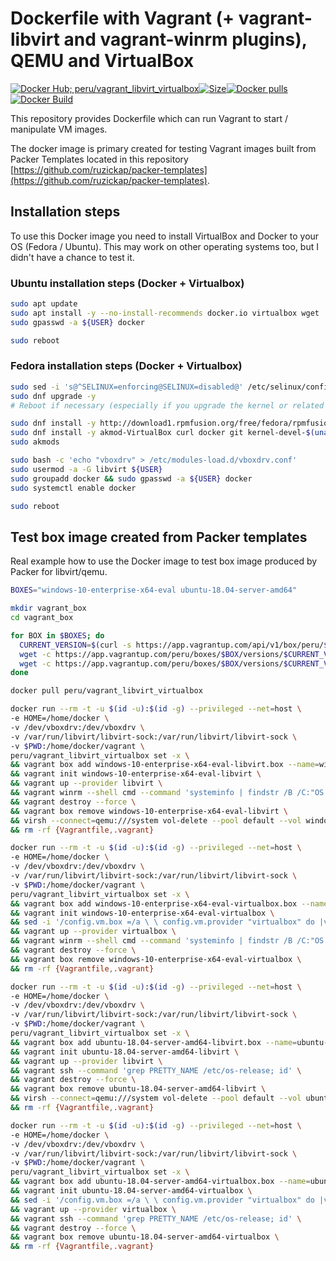 # Dockerfile with Vagrant (+ vagrant-libvirt and vagrant-winrm plugins), QEMU and VirtualBox

[![Docker Hub; peru/vagrant_libvirt_virtualbox](https://img.shields.io/badge/dockerhub-peru%2Fvagrant_libvirt_virtualbox-green.svg)](https://registry.hub.docker.com/u/peru/vagrant_libvirt_virtualbox)[![Size](https://images.microbadger.com/badges/image/peru/vagrant_libvirt_virtualbox.svg)](https://microbadger.com/images/peru/vagrant_libvirt_virtualbox)[![Docker pulls](https://img.shields.io/docker/pulls/peru/vagrant_libvirt_virtualbox.svg)](https://hub.docker.com/r/peru/vagrant_libvirt_virtualbox/)[![Docker Build](https://img.shields.io/docker/automated/peru/vagrant_libvirt_virtualbox.svg)](https://hub.docker.com/r/peru/vagrant_libvirt_virtualbox/)

This repository provides Dockerfile which can run Vagrant to start / manipulate VM images.

The docker image is primary created for testing Vagrant images built from Packer Templates located in this repository [https://github.com/ruzickap/packer-templates](https://github.com/ruzickap/packer-templates).

## Installation steps

To use this Docker image you need to install VirtualBox and Docker to your OS (Fedora / Ubuntu). This may work on other operating systems too, but I didn't have a chance to test it.

### Ubuntu installation steps (Docker + Virtualbox)

```bash
sudo apt update
sudo apt install -y --no-install-recommends docker.io virtualbox wget
sudo gpasswd -a ${USER} docker

sudo reboot
```

### Fedora installation steps (Docker + Virtualbox)

```bash
sudo sed -i 's@^SELINUX=enforcing@SELINUX=disabled@' /etc/selinux/config
sudo dnf upgrade -y
# Reboot if necessary (especially if you upgrade the kernel or related packages)

sudo dnf install -y http://download1.rpmfusion.org/free/fedora/rpmfusion-free-release-$(rpm -E %fedora).noarch.rpm http://download1.rpmfusion.org/nonfree/fedora/rpmfusion-nonfree-release-$(rpm -E %fedora).noarch.rpm
sudo dnf install -y akmod-VirtualBox curl docker git kernel-devel-$(uname -r) libvirt-daemon-kvm wget
sudo akmods

sudo bash -c 'echo "vboxdrv" > /etc/modules-load.d/vboxdrv.conf'
sudo usermod -a -G libvirt ${USER}
sudo groupadd docker && sudo gpasswd -a ${USER} docker
sudo systemctl enable docker

sudo reboot
```

## Test box image created from Packer templates

Real example how to use the Docker image to test box image produced by Packer for libvirt/qemu.

```bash
BOXES="windows-10-enterprise-x64-eval ubuntu-18.04-server-amd64"

mkdir vagrant_box
cd vagrant_box

for BOX in $BOXES; do
  CURRENT_VERSION=$(curl -s https://app.vagrantup.com/api/v1/box/peru/$BOX | jq -r ".current_version.version")
  wget -c https://app.vagrantup.com/peru/boxes/$BOX/versions/$CURRENT_VERSION/providers/libvirt.box -O ${BOX}-libvirt.box
  wget -c https://app.vagrantup.com/peru/boxes/$BOX/versions/$CURRENT_VERSION/providers/virtualbox.box -O ${BOX}-virtualbox.box
done

docker pull peru/vagrant_libvirt_virtualbox

docker run --rm -t -u $(id -u):$(id -g) --privileged --net=host \
-e HOME=/home/docker \
-v /dev/vboxdrv:/dev/vboxdrv \
-v /var/run/libvirt/libvirt-sock:/var/run/libvirt/libvirt-sock \
-v $PWD:/home/docker/vagrant \
peru/vagrant_libvirt_virtualbox set -x \
&& vagrant box add windows-10-enterprise-x64-eval-libvirt.box --name=windows-10-enterprise-x64-eval-libvirt --force \
&& vagrant init windows-10-enterprise-x64-eval-libvirt \
&& vagrant up --provider libvirt \
&& vagrant winrm --shell cmd --command 'systeminfo | findstr /B /C:"OS Name" /C:"OS Version"' \
&& vagrant destroy --force \
&& vagrant box remove windows-10-enterprise-x64-eval-libvirt \
&& virsh --connect=qemu:///system vol-delete --pool default --vol windows-10-enterprise-x64-eval-libvirt_vagrant_box_image_0.img \
&& rm -rf {Vagrantfile,.vagrant}

docker run --rm -t -u $(id -u):$(id -g) --privileged --net=host \
-e HOME=/home/docker \
-v /dev/vboxdrv:/dev/vboxdrv \
-v /var/run/libvirt/libvirt-sock:/var/run/libvirt/libvirt-sock \
-v $PWD:/home/docker/vagrant \
peru/vagrant_libvirt_virtualbox set -x \
&& vagrant box add windows-10-enterprise-x64-eval-virtualbox.box --name=windows-10-enterprise-x64-eval-virtualbox --force \
&& vagrant init windows-10-enterprise-x64-eval-virtualbox \
&& sed -i '/config.vm.box =/a \ \ config.vm.provider "virtualbox" do |v|\n \ \ \ v.gui = false\n\ \ end' Vagrantfile \
&& vagrant up --provider virtualbox \
&& vagrant winrm --shell cmd --command 'systeminfo | findstr /B /C:"OS Name" /C:"OS Version"' \
&& vagrant destroy --force \
&& vagrant box remove windows-10-enterprise-x64-eval-virtualbox \
&& rm -rf {Vagrantfile,.vagrant}

docker run --rm -t -u $(id -u):$(id -g) --privileged --net=host \
-e HOME=/home/docker \
-v /dev/vboxdrv:/dev/vboxdrv \
-v /var/run/libvirt/libvirt-sock:/var/run/libvirt/libvirt-sock \
-v $PWD:/home/docker/vagrant \
peru/vagrant_libvirt_virtualbox set -x \
&& vagrant box add ubuntu-18.04-server-amd64-libvirt.box --name=ubuntu-18.04-server-amd64-libvirt --force \
&& vagrant init ubuntu-18.04-server-amd64-libvirt \
&& vagrant up --provider libvirt \
&& vagrant ssh --command 'grep PRETTY_NAME /etc/os-release; id' \
&& vagrant destroy --force \
&& vagrant box remove ubuntu-18.04-server-amd64-libvirt \
&& virsh --connect=qemu:///system vol-delete --pool default --vol ubuntu-18.04-server-amd64-libvirt_vagrant_box_image_0.img \
&& rm -rf {Vagrantfile,.vagrant}

docker run --rm -t -u $(id -u):$(id -g) --privileged --net=host \
-e HOME=/home/docker \
-v /dev/vboxdrv:/dev/vboxdrv \
-v /var/run/libvirt/libvirt-sock:/var/run/libvirt/libvirt-sock \
-v $PWD:/home/docker/vagrant \
peru/vagrant_libvirt_virtualbox set -x \
&& vagrant box add ubuntu-18.04-server-amd64-virtualbox.box --name=ubuntu-18.04-server-amd64-virtualbox --force \
&& vagrant init ubuntu-18.04-server-amd64-virtualbox \
&& sed -i '/config.vm.box =/a \ \ config.vm.provider "virtualbox" do |v|\n \ \ \ v.gui = false\n\ \ end' Vagrantfile \
&& vagrant up --provider virtualbox \
&& vagrant ssh --command 'grep PRETTY_NAME /etc/os-release; id' \
&& vagrant destroy --force \
&& vagrant box remove ubuntu-18.04-server-amd64-virtualbox \
&& rm -rf {Vagrantfile,.vagrant}
```
